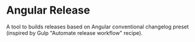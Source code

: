 # Angular Release

A tool to builds releases based on Angular conventional changelog preset (inspired by Gulp "Automate release workflow" recipe).
